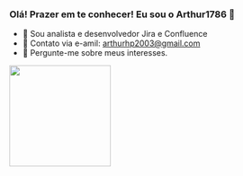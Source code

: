 ### Olá! Prazer em te conhecer! Eu sou o Arthur1786 👋

- 🔭 Sou analista e desenvolvedor Jira e Confluence
- 👯 Contato via e-amil: arthurhp2003@gmail.com
- 💬 Pergunte-me sobre meus interesses.

<div>
  <a href="https://github.com/arthur1786">
  <img height="180em" src="https://github-readme-stats.vercel.app/api?username=arthur1786&show_icons=true&theme=white&include_all_commits=true&count_private=true"/>
  
</div>
  

